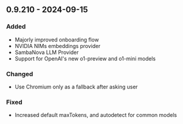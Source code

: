 ## 0.9.210 - 2024-09-15
### Added
* Majorly improved onboarding flow
* NVIDIA NIMs embeddings provider
* SambaNova LLM Provider
* Support for OpenAI's new o1-preview and o1-mini models
### Changed
* Use Chromium only as a fallback after asking user
### Fixed
* Increased default maxTokens, and autodetect for common models
